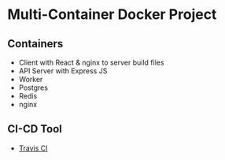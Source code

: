# Multi-Container Docker Project

## Containers

- Client with React & nginx to server build files
- API Server with Express JS
- Worker
- Postgres
- Redis
- nginx

## CI-CD Tool

- [Travis CI](https://travis-ci.org/)
